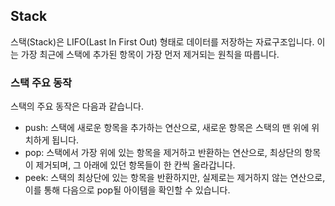 ## Stack

스택(Stack)은 LIFO(Last In First Out) 형태로 데이터를 저장하는 자료구조입니다. 이는 가장 최근에 스택에 추가된 항목이 가장 먼저 제거되는 원칙을 따릅니다.

### 스택 주요 동작

스택의 주요 동작은 다음과 같습니다.

- push: 스택에 새로운 항목을 추가하는 연산으로, 새로운 항목은 스택의 맨 위에 위치하게 됩니다.
- pop: 스택에서 가장 위에 있는 항목을 제거하고 반환하는 연산으로, 최상단의 항목이 제거되며, 그 아래에 있던 항목들이 한 칸씩 올라갑니다.
- peek: 스택의 최상단에 있는 항목을 반환하지만, 실제로는 제거하지 않는 연산으로, 이를 통해 다음으로 pop될 아이템을 확인할 수 있습니다.
